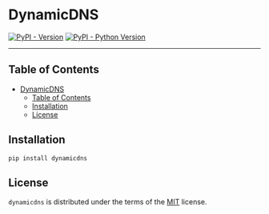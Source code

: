 # DynamicDNS

[![PyPI - Version](https://img.shields.io/pypi/v/dynamicdns.svg)](https://pypi.org/project/dynamicdns)
[![PyPI - Python Version](https://img.shields.io/pypi/pyversions/dynamicdns.svg)](https://pypi.org/project/dynamicdns)

-----

## Table of Contents

- [DynamicDNS](#dynamicdns)
  - [Table of Contents](#table-of-contents)
  - [Installation](#installation)
  - [License](#license)

## Installation

```console
pip install dynamicdns
```

## License

`dynamicdns` is distributed under the terms of the [MIT](https://spdx.org/licenses/MIT.html) license.
